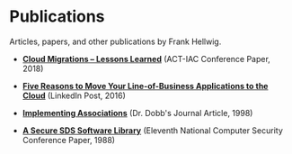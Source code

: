 # Publications

Articles, papers, and other publications by Frank Hellwig.

- [**Cloud Migrations &ndash; Lessons Learned**](https://github.com/fhellwig/publications/blob/master/cloud-migrations-lessons-learned.md) (ACT-IAC Conference Paper, 2018)

- [**Five Reasons to Move Your Line-of-Business Applications to the Cloud**](https://github.com/fhellwig/publications/blob/master/five-reasons-to-move-your-lob-apps-to-the-cloud.md) (LinkedIn Post, 2016)

- [**Implementing Associations**](https://github.com/fhellwig/publications/blob/master/implementing-associations.md) (Dr. Dobb's Journal Article, 1998)

- [**A Secure SDS Software Library**](https://github.com/fhellwig/publications/blob/master/a-secure-sds-software-library.md) (Eleventh National Computer Security Conference Paper, 1988)
